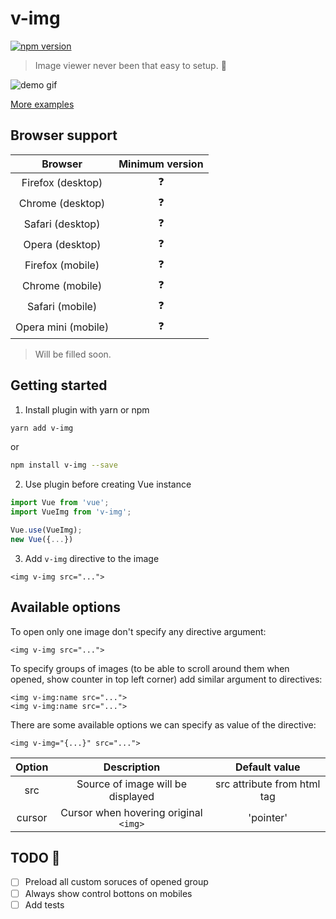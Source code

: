 # v-img
[![npm version](https://badge.fury.io/js/v-img.svg)](https://badge.fury.io/js/v-img)

> Image viewer never been that easy to setup. :foggy:

![demo gif](https://media.giphy.com/media/xUPGcK6vveKz3VpHtC/giphy.gif)

[More examples](https://crowdbotics.github.io/v-img/demo/index.html)

## Browser support
| Browser | Minimum version |
|:--:|:--:|
| Firefox (desktop) | :question: |
| Chrome (desktop) | :question: |
| Safari (desktop) | :question: |
| Opera (desktop) | :question: |
| Firefox (mobile) | :question: |
| Chrome (mobile) | :question: |
| Safari (mobile) | :question: |
| Opera mini (mobile) | :question: |
> Will be filled soon.

## Getting started
1. Install plugin with yarn or npm
```bash
yarn add v-img
```
or
```bash
npm install v-img --save
```
2. Use plugin before creating Vue instance
```javascript
import Vue from 'vue';
import VueImg from 'v-img';

Vue.use(VueImg);
new Vue({...})
```
3. Add `v-img` directive to the image
```vue
<img v-img src="...">
```

## Available options
To open only one image don't specify any directive argument:
```vue
<img v-img src="...">
```
To specify groups of images (to be able to scroll around them when opened, show counter in top left corner) add similar argument to directives:
```vue
<img v-img:name src="...">
<img v-img:name src="...">
```
There are some available options we can specify as value of the directive:
```vue
<img v-img="{...}" src="...">
```
| Option | Description | Default value |
| :----: | :---------: | :-----------: |
| src    | Source of image will be displayed | src attribute from html tag|
| cursor| Cursor when hovering original `<img>` | 'pointer' |

## TODO :pencil:

- [ ] Preload all custom soruces of opened group
- [ ] Always show control bottons on mobiles
- [ ] Add tests
